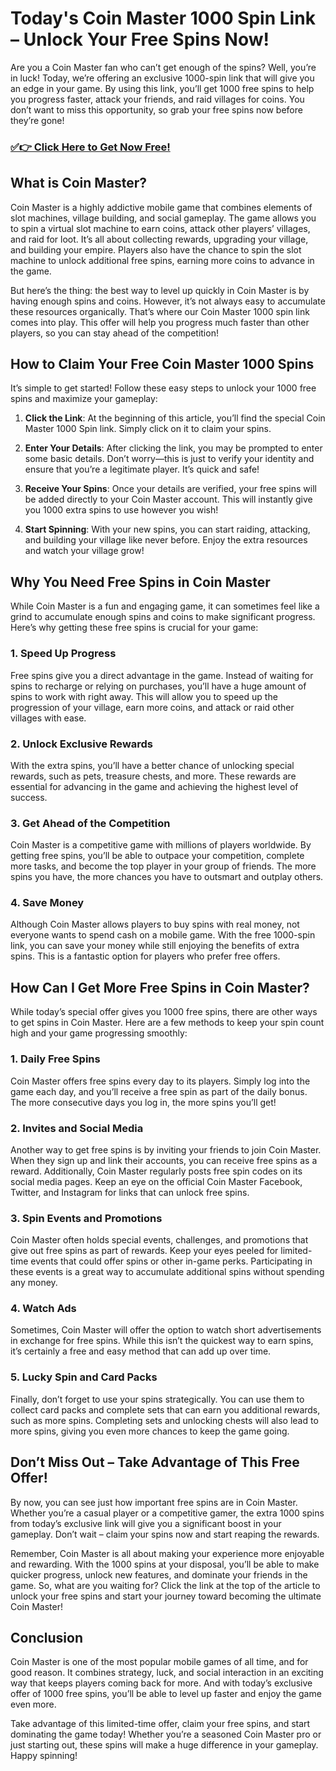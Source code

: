 # Today's Coin Master 1000 Spin Link – Unlock Your Free Spins Now!

Are you a Coin Master fan who can’t get enough of the spins? Well, you’re in luck! Today, we’re offering an exclusive 1000-spin link that will give you an edge in your game. By using this link, you’ll get 1000 free spins to help you progress faster, attack your friends, and raid villages for coins. You don’t want to miss this opportunity, so grab your free spins now before they’re gone!

### [✅👉 Click Here to Get Now Free!](https://freerewards.xyz/coin/master/)

## What is Coin Master?

Coin Master is a highly addictive mobile game that combines elements of slot machines, village building, and social gameplay. The game allows you to spin a virtual slot machine to earn coins, attack other players’ villages, and raid for loot. It’s all about collecting rewards, upgrading your village, and building your empire. Players also have the chance to spin the slot machine to unlock additional free spins, earning more coins to advance in the game.

But here’s the thing: the best way to level up quickly in Coin Master is by having enough spins and coins. However, it’s not always easy to accumulate these resources organically. That’s where our Coin Master 1000 spin link comes into play. This offer will help you progress much faster than other players, so you can stay ahead of the competition!

## How to Claim Your Free Coin Master 1000 Spins

It’s simple to get started! Follow these easy steps to unlock your 1000 free spins and maximize your gameplay:

1. **Click the Link**: At the beginning of this article, you’ll find the special Coin Master 1000 Spin link. Simply click on it to claim your spins.
   
2. **Enter Your Details**: After clicking the link, you may be prompted to enter some basic details. Don’t worry—this is just to verify your identity and ensure that you’re a legitimate player. It’s quick and safe!

3. **Receive Your Spins**: Once your details are verified, your free spins will be added directly to your Coin Master account. This will instantly give you 1000 extra spins to use however you wish!

4. **Start Spinning**: With your new spins, you can start raiding, attacking, and building your village like never before. Enjoy the extra resources and watch your village grow!

## Why You Need Free Spins in Coin Master

While Coin Master is a fun and engaging game, it can sometimes feel like a grind to accumulate enough spins and coins to make significant progress. Here’s why getting these free spins is crucial for your game:

### 1. **Speed Up Progress**

Free spins give you a direct advantage in the game. Instead of waiting for spins to recharge or relying on purchases, you’ll have a huge amount of spins to work with right away. This will allow you to speed up the progression of your village, earn more coins, and attack or raid other villages with ease. 

### 2. **Unlock Exclusive Rewards**

With the extra spins, you’ll have a better chance of unlocking special rewards, such as pets, treasure chests, and more. These rewards are essential for advancing in the game and achieving the highest level of success.

### 3. **Get Ahead of the Competition**

Coin Master is a competitive game with millions of players worldwide. By getting free spins, you’ll be able to outpace your competition, complete more tasks, and become the top player in your group of friends. The more spins you have, the more chances you have to outsmart and outplay others.

### 4. **Save Money**

Although Coin Master allows players to buy spins with real money, not everyone wants to spend cash on a mobile game. With the free 1000-spin link, you can save your money while still enjoying the benefits of extra spins. This is a fantastic option for players who prefer free offers.

## How Can I Get More Free Spins in Coin Master?

While today’s special offer gives you 1000 free spins, there are other ways to get spins in Coin Master. Here are a few methods to keep your spin count high and your game progressing smoothly:

### 1. **Daily Free Spins**

Coin Master offers free spins every day to its players. Simply log into the game each day, and you’ll receive a free spin as part of the daily bonus. The more consecutive days you log in, the more spins you’ll get!

### 2. **Invites and Social Media**

Another way to get free spins is by inviting your friends to join Coin Master. When they sign up and link their accounts, you can receive free spins as a reward. Additionally, Coin Master regularly posts free spin codes on its social media pages. Keep an eye on the official Coin Master Facebook, Twitter, and Instagram for links that can unlock free spins.

### 3. **Spin Events and Promotions**

Coin Master often holds special events, challenges, and promotions that give out free spins as part of rewards. Keep your eyes peeled for limited-time events that could offer spins or other in-game perks. Participating in these events is a great way to accumulate additional spins without spending any money.

### 4. **Watch Ads**

Sometimes, Coin Master will offer the option to watch short advertisements in exchange for free spins. While this isn’t the quickest way to earn spins, it’s certainly a free and easy method that can add up over time.

### 5. **Lucky Spin and Card Packs**

Finally, don’t forget to use your spins strategically. You can use them to collect card packs and complete sets that can earn you additional rewards, such as more spins. Completing sets and unlocking chests will also lead to more spins, giving you even more chances to keep the game going.

## Don’t Miss Out – Take Advantage of This Free Offer!

By now, you can see just how important free spins are in Coin Master. Whether you’re a casual player or a competitive gamer, the extra 1000 spins from today’s exclusive link will give you a significant boost in your gameplay. Don’t wait – claim your spins now and start reaping the rewards.

Remember, Coin Master is all about making your experience more enjoyable and rewarding. With the 1000 spins at your disposal, you’ll be able to make quicker progress, unlock new features, and dominate your friends in the game. So, what are you waiting for? Click the link at the top of the article to unlock your free spins and start your journey toward becoming the ultimate Coin Master!

## Conclusion

Coin Master is one of the most popular mobile games of all time, and for good reason. It combines strategy, luck, and social interaction in an exciting way that keeps players coming back for more. And with today’s exclusive offer of 1000 free spins, you’ll be able to level up faster and enjoy the game even more. 

Take advantage of this limited-time offer, claim your free spins, and start dominating the game today! Whether you’re a seasoned Coin Master pro or just starting out, these spins will make a huge difference in your gameplay. Happy spinning!
